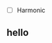 - [ ] Harmonic

<!-- - [ x ] Coupon collector
- [ x ] 
[ ]Self avoiding walk
[ ] matrix addition
[ ] matrix multiplication
[ ] Deal
[ ] How many
[ ] Discrete distribution
[ ] Transpose
[ ] Inverse matrix
[ ] Hadamard matrix -->

## hello
